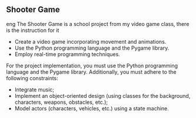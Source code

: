 ## Shooter Game
eng
The Shooter Game is a school project from my video game class, there is the instruction for it

* Create a video game incorporating movement and animations.
* Use the Python programming language and the Pygame library.
* Employ real-time programming techniques.

For the project implementation, you must use the Python programming language and the Pygame library. Additionally, you must adhere to the following constraints:

* Integrate music;
* Implement an object-oriented design (using classes for the background, characters, weapons, obstacles, etc.);
* Model actors (characters, vehicles, etc.) using a state machine.
